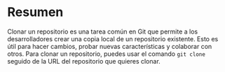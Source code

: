 # Resumen

Clonar un repositorio es una tarea común en Git que permite a los desarrolladores crear una copia local de un repositorio existente. Esto es útil para hacer cambios, probar nuevas características y colaborar con otros. Para clonar un repositorio, puedes usar el comando `git clone` seguido de la URL del repositorio que quieres clonar.
